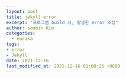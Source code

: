 ```yaml
---
layout: post
title: jekyll error
excerpt: "프로그램 build 시, 발생한 error 조정"
author: soobin Kim
categories:
  - euraka
tags:
- error
- Jekyll
date: 2021-12-16
last_modified_at: 2021-12-16 01:08:25 +0800
---
```



